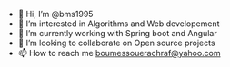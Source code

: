 - 👋 Hi, I’m @bms1995
- 👀 I’m interested in Algorithms and Web developement
- 🌱 I’m currently working with Spring boot and Angular 
- 💞️ I’m looking to collaborate on Open source projects
- 📫 How to reach me boumessouerachraf@yahoo.com

<!---
bms1995/bms1995 is a ✨ special ✨ repository because its `README.md` (this file) appears on your GitHub profile.
You can click the Preview link to take a look at your changes.
--->
